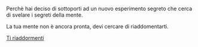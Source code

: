 Perchè hai deciso di sottoporti ad un nuovo esperimento segreto che cerca di svelare i segreti della mente.

La tua mente non è ancora pronta, devi cercare di riaddomentarti.

[Ti riaddormenti](..\..\caramelle.md)